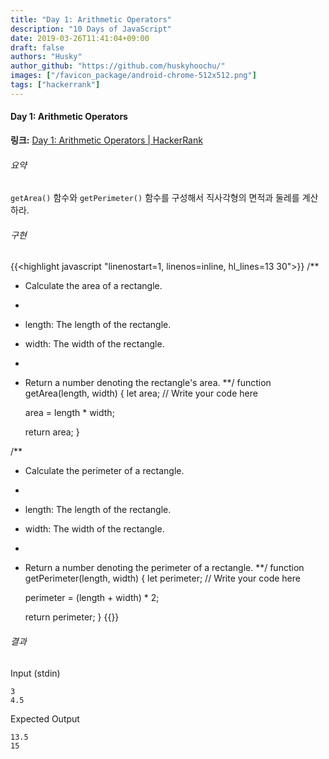 ```yaml
---
title: "Day 1: Arithmetic Operators"
description: "10 Days of JavaScript"
date: 2019-03-26T11:41:04+09:00
draft: false
authors: "Husky"
author_github: "https://github.com/huskyhoochu/"
images: ["/favicon_package/android-chrome-512x512.png"]
tags: ["hackerrank"]
---
```


#### Day 1: Arithmetic Operators

**링크:** <a href="https://www.hackerrank.com/challenges/js10-arithmetic-operators/problem" target="_blank" rel="noopener noreferrer">Day 1: Arithmetic Operators | HackerRank</a>

###### 요약

`getArea()` 함수와 `getPerimeter()` 함수를 구성해서 직사각형의 면적과 둘레를 계산하라.

###### 구현

{{<highlight javascript "linenostart=1, linenos=inline, hl_lines=13 30">}}
/**
*   Calculate the area of a rectangle.
*
*   length: The length of the rectangle.
*   width: The width of the rectangle.
*   
*	Return a number denoting the rectangle's area.
**/
function getArea(length, width) {
    let area;
    // Write your code here

    area = length * width;
    
    return area;
}

/**
*   Calculate the perimeter of a rectangle.
*	
*	length: The length of the rectangle.
*   width: The width of the rectangle.
*   
*	Return a number denoting the perimeter of a rectangle.
**/
function getPerimeter(length, width) {
    let perimeter;
    // Write your code here

    perimeter = (length + width) * 2;
    
    return perimeter;
}
{{</highlight>}}

###### 결과

Input (stdin)

```
3
4.5
```

Expected Output

```
13.5
15
```
